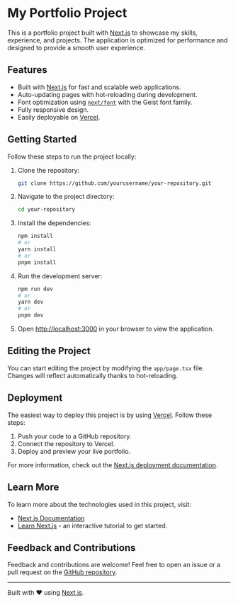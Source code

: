 # My Portfolio Project

This is a portfolio project built with [Next.js](https://nextjs.org) to showcase my skills, experience, and projects. The application is optimized for performance and designed to provide a smooth user experience.

## Features
- Built with [Next.js](https://nextjs.org) for fast and scalable web applications.
- Auto-updating pages with hot-reloading during development.
- Font optimization using [`next/font`](https://nextjs.org/docs/app/building-your-application/optimizing/fonts) with the Geist font family.
- Fully responsive design.
- Easily deployable on [Vercel](https://vercel.com).

## Getting Started

Follow these steps to run the project locally:

1. Clone the repository:
   ```bash
   git clone https://github.com/yourusername/your-repository.git
   ```

2. Navigate to the project directory:
   ```bash
   cd your-repository
   ```

3. Install the dependencies:
   ```bash
   npm install
   # or
   yarn install
   # or
   pnpm install
   ```

4. Run the development server:
   ```bash
   npm run dev
   # or
   yarn dev
   # or
   pnpm dev
   ```

5. Open [http://localhost:3000](http://localhost:3000) in your browser to view the application.

## Editing the Project

You can start editing the project by modifying the `app/page.tsx` file. Changes will reflect automatically thanks to hot-reloading.

## Deployment

The easiest way to deploy this project is by using [Vercel](https://vercel.com). Follow these steps:

1. Push your code to a GitHub repository.
2. Connect the repository to Vercel.
3. Deploy and preview your live portfolio.

For more information, check out the [Next.js deployment documentation](https://nextjs.org/docs/app/building-your-application/deploying).

## Learn More

To learn more about the technologies used in this project, visit:
- [Next.js Documentation](https://nextjs.org/docs)
- [Learn Next.js](https://nextjs.org/learn) - an interactive tutorial to get started.

## Feedback and Contributions

Feedback and contributions are welcome! Feel free to open an issue or a pull request on the [GitHub repository](https://github.com/alsabur2-/portfolio).

---

Built with ❤️ using [Next.js](https://nextjs.org).
